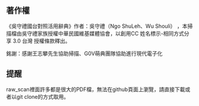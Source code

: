 ## 著作權

《吳守禮國台對照活用辭典》作者：吳守禮（Ngo ShuLeh、Wu Shouli） ，本掃描檔由吳守禮家族授權中華民國維基媒體協會，以創用CC 姓名標示-相同方式分享 3.0 台灣 授權條款釋出。

銘謝：感謝王志攀先生協助掃描、G0V萌典團隊協助進行現代電子化

## 提醒

raw_scan裡面許多都是很大的PDF檔，無法在github頁面上瀏覽，請直接下載或者以git clone的方式取用。
